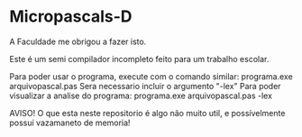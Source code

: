 ﻿# Micropascals-D

A Faculdade me obrigou a fazer isto.

Este é um semi compilador incompleto feito para um trabalho escolar.

Para poder usar o programa, execute com o comando similar:
  programa.exe arquivopascal.pas
Sera necessario incluir o argumento "-lex" Para poder visualizar a analise do programa:
  programa.exe arquivopascal.pas -lex
  
AVISO!
O que esta neste repositorio é algo não muito util, e possívelmente possuí vazamaneto de memoria!
